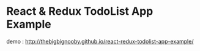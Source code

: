 React & Redux TodoList App Example
==================================

demo : http://thebigbignooby.github.io/react-redux-todolist-app-example/
